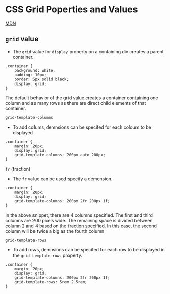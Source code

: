 # CSS Grid Poperties and Values
[MDN]()

## ```grid``` value
* The ```grid``` value for ```display``` property on a containing div creates a parent container.
```
.container {
    background: white;
    padding: 10px;
    border: 5px solid black;    
    display: grid;
}
```
The default behavior of the grid value creates a container containing one column and as many rows as there are direct child elements of that container.

```grid-template-columms```
* To add colums, demnsions can be specifed for each coloum to be displayed

```
.container {
    margin: 20px;
    display: grid;
    grid-template-columns: 200px auto 200px;
}
```

```fr``` (fraction)
* The ```fr``` value can be used specify a demension.  

```
.container {
    margin: 20px;
    display: grid;
    grid-template-columns: 200px 2fr 200px 1f;
}
```
In the above snippet, there are 4 columns specified.  The first and third columns are 200 pixels wide.  The remaining space is divided between column 2 and 4 based on the fraction specified.   In this case, the second column will be twice a big as the fourth column

```grid-template-rows```
* To add rows, demnsions can be specifed for each row to be displayed in the ```grid-template-rows``` property.

```
.container {
    margin: 20px;
    display: grid;
    grid-template-columns: 200px 2fr 200px 1f;
    grid-template-rows: 5rem 2.5rem;
}
```